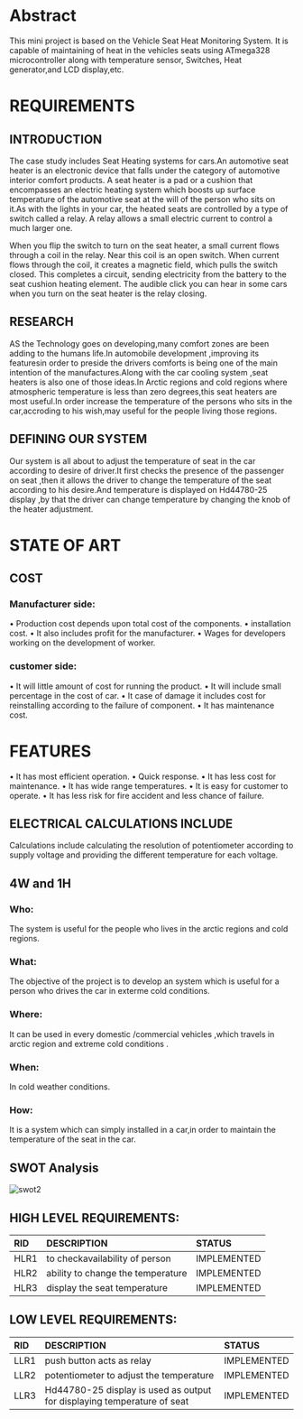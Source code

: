 # Abstract

This mini project is based on the Vehicle Seat Heat Monitoring System. It is capable of maintaining of heat in the vehicles seats using ATmega328 microcontroller along with temperature sensor, Switches, Heat generator,and LCD display,etc.

# REQUIREMENTS

## INTRODUCTION

The case study includes Seat Heating systems for cars.An automotive seat heater is an electronic device that falls under the category of automotive interior comfort products. A seat heater is a pad or a cushion that encompasses an electric heating system which boosts up surface temperature of the automotive seat at the will of the person who sits on it.As with the lights in your car, the heated seats are controlled by a type of switch called a relay. A relay allows a small electric current to control a much larger one.

When you flip the switch to turn on the seat heater, a small current flows through a coil in the relay. Near this coil is an open switch. When current flows through the coil, it creates a magnetic field, which pulls the switch closed. This completes a circuit, sending electricity from the battery to the seat cushion heating element. The audible click you can hear in some cars when you turn on the seat heater is the relay closing.

## RESEARCH

AS the Technology goes on developing,many comfort zones are been adding to the humans life.In automobile development ,improving its featuresin order to preside the drivers comforts is being one of the main intention of the manufactures.Along with the car cooling system ,seat heaters is also one of those ideas.In Arctic regions and cold regions where atmospheric temperature is less than zero degrees,this seat heaters are most useful.In order increase the temperature of the persons who sits in the car,accroding to his wish,may useful for the people living those regions.

## DEFINING OUR SYSTEM

Our system is all about to adjust the temperature of seat in the car according to desire of driver.It first checks the presence of the passenger on seat ,then it allows the driver to change the temperature of the seat according to his desire.And temperature is displayed on Hd44780-25 display ,by that the driver can change temperature by changing the knob of the heater adjustment.

# STATE OF ART

## COST

### Manufacturer side:
•	Production cost depends upon total cost of the components.
•	installation cost.
•	It also includes profit for the manufacturer.
•	Wages for developers working on the development of worker.
### customer side:
•	It will little amount of cost for running the product.
• It will include small percentage in the cost of car.
•	It case of damage it includes cost for reinstalling according to the failure of component.
•	It has maintenance cost.

# FEATURES
•	It has most efficient operation.
•	Quick response.
•	It has less cost for maintenance.
•	It has wide range temperatures.
•	It is easy for customer to  operate.
•	It has less risk for fire accident and less chance of failure.

## ELECTRICAL CALCULATIONS INCLUDE
 Calculations include calculating the resolution of potentiometer according to supply voltage and providing the different temperature for each voltage.
## 4W and 1H

### Who:
The system is useful for the people who lives in the arctic regions and cold regions. 
### What:
The objective of the project is to develop an system which is useful for a person who drives the car in exterme cold conditions.

### Where:
It can be used in every domestic /commercial vehicles ,which travels in arctic region and extreme cold conditions .

### When:
In cold weather conditions.
### How:
It is a system which can simply installed in a car,in order to maintain the temperature of the seat in the car. 
## SWOT Analysis
![swot2](https://user-images.githubusercontent.com/89590962/133650371-7079a40d-a29f-4668-8d40-a9f73f4903e8.png)

## HIGH LEVEL REQUIREMENTS:

|RID|DESCRIPTION|STATUS|
|:--|:----------|:-----|
|HLR1|to checkavailability of person|IMPLEMENTED|
|HLR2|ability to change the temperature|IMPLEMENTED|
|HLR3|display the seat temperature|IMPLEMENTED|


## LOW LEVEL REQUIREMENTS:

|RID|DESCRIPTION|STATUS|
|:--|:----------|:-----|
|LLR1|push button acts as relay  |IMPLEMENTED|
|LLR2|potentiometer to adjust the temperature|IMPLEMENTED|
|LLR3|Hd44780-25 display is used as output for displaying temperature of seat |IMPLEMENTED|

